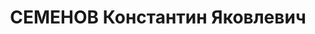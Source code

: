 ---
title: СЕМЕНОВ Константин Яковлевич
description: 'Род. в 1896, русский, член ВКП(б) с 1925, обр.низшее, в органах НКВД
  с 1920, шофер УГБ НКВД УССР, Киев. Награды: орден Красной Звезды (08.01.1936)'
---
